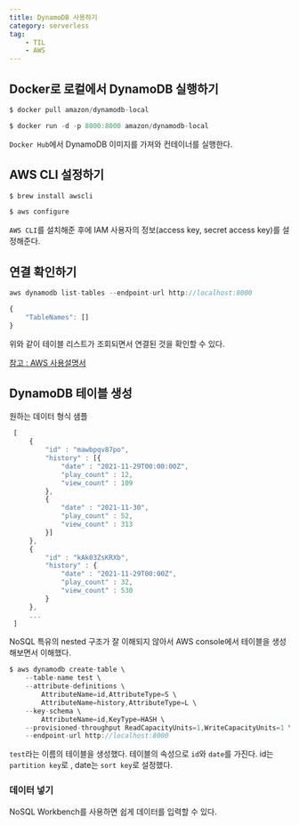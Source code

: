 ```yaml
---
title: DynamoDB 사용하기
category: serverless
tag: 
    - TIL
    - AWS
---
```


## Docker로 로컬에서 DynamoDB 실행하기

```js
$ docker pull amazon/dynamodb-local

$ docker run -d -p 8000:8000 amazon/dynamodb-local
```

`Docker Hub`에서 DynamoDB 이미지를 가져와 컨테이너를 실행한다.

## AWS CLI 설정하기

```js
$ brew install awscli

$ aws configure
```
`AWS CLI`를 설치해준 후에 IAM 사용자의 정보(access key, secret access key)를 설정해준다.

## 연결 확인하기

```js
aws dynamodb list-tables --endpoint-url http://localhost:8000
```

```js
{
    "TableNames": []
}
```
위와 같이 테이블 리스트가 조회되면서 연결된 것을 확인할 수 있다.

[참고 : AWS 사용설명서](https://docs.aws.amazon.com/ko_kr/cli/latest/userguide/cli-services-dynamodb.html)

## DynamoDB 테이블 생성

<p>원하는 데이터 형식 샘플</p>

```js
 [
     {
         "id" : "mawbpqv87po",
         "history" : [{
             "date" : "2021-11-29T00:00:00Z",
             "play_count" : 12,
             "view_count" : 109
         },
         {
             "date" : "2021-11-30",
             "play_count" : 52,
             "view_count" : 313
         }]
     },
     {
         "id" : "kAk03ZsKRXb",
         "history" : {
             "date" : "2021-11-29T00:00Z",
             "play_count" : 32,
             "view_count" : 530
         }
     },
     ...
 ]
```

NoSQL 특유의 nested 구조가 잘 이해되지 않아서 AWS console에서 테이블을 생성해보면서 이해했다. 

```js
$ aws dynamodb create-table \
    --table-name test \
    --attribute-definitions \
        AttributeName=id,AttributeType=S \
        AttributeName=history,AttributeType=L \
    --key-schema \
        AttributeName=id,KeyType=HASH \
    --provisioned-throughput ReadCapacityUnits=1,WriteCapacityUnits=1 \
    --endpoint-url http://localhost:8000
```

`test`라는 이름의 테이블을 생성했다. 테이블의 속성으로 `id`와 `date`를 가진다. id는 `partition key`로 , date는 `sort key`로 설정했다.

### 데이터 넣기

NoSQL Workbench를 사용하면 쉽게 데이터를 입력할 수 있다. 
